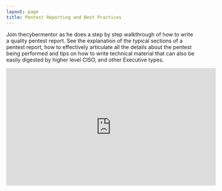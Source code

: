 ```yaml
---
layout: page
title: Pentest Reporting and Best Practices
---
```


Join thecybermentor as he does a step by step walkthrough of how to write a quality pentest report. See the explanation of the typical sections of a pentest report, how to effectively articulate all the details about the pentest being performed and tips on how to write technical material that can also be easily digested by higher level CISO, and other Executive types. 


<div class="container">
	<iframe width="560" height="315" src="https://www.youtube.com/embed/6QIrXgPGJhM" frameborder="0" allow="accelerometer; autoplay; encrypted-media; gyroscope; picture-in-picture" allowfullscreen></iframe>
</div>
